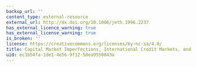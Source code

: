 ```yaml
---
backup_url: ''
content_type: external-resource
external_url: http://dx.doi.org/10.1006/jeth.1996.2237
has_external_licence_warning: true
has_external_license_warning: true
is_broken: ''
license: https://creativecommons.org/licenses/by-nc-sa/4.0/
title: Capital Market Imperfections, International Credit Markets, and Nonconvergence
uid: ec1b54fa-1de1-4e56-9f12-58ea9550843a
---
```

